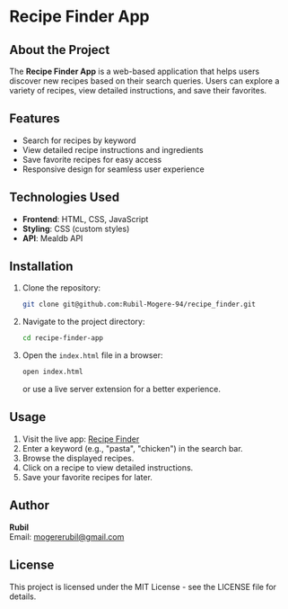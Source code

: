 
# Recipe Finder App

## About the Project
The **Recipe Finder App** is a web-based application that helps users discover new recipes based on their search queries. Users can explore a variety of recipes, view detailed instructions, and save their favorites.

## Features
- Search for recipes by keyword
- View detailed recipe instructions and ingredients
- Save favorite recipes for easy access
- Responsive design for seamless user experience

## Technologies Used
- **Frontend**: HTML, CSS, JavaScript
- **Styling**: CSS (custom styles)
- **API**: Mealdb API

## Installation
1. Clone the repository:
   ```bash
   git clone git@github.com:Rubil-Mogere-94/recipe_finder.git
   ```
2. Navigate to the project directory:
   ```bash
   cd recipe-finder-app
   ```
3. Open the `index.html` file in a browser:
   ```bash
   open index.html
   ```
   or use a live server extension for a better experience.

## Usage
1. Visit the live app: [Recipe Finder](https://recipe-finder-wheat-two.vercel.app/)
2. Enter a keyword (e.g., "pasta", "chicken") in the search bar.
3. Browse the displayed recipes.
4. Click on a recipe to view detailed instructions.
5. Save your favorite recipes for later.

## Author
**Rubil**  
Email: mogererubil@gmail.com  

## License
This project is licensed under the MIT License - see the LICENSE file for details.
```



